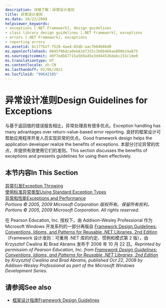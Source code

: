 ```yaml
---
description: 详细了解：异常设计准则
title: 异常设计准则
ms.date: 10/22/2008
helpviewer_keywords:
- exceptions [.NET Framework], design guidelines
- class library design guidelines [.NET Framework], exceptions
- errors [.NET Framework], exceptions
- reporting errors
ms.assetid: bc177b2f-7528-4ae4-83db-aacfb04b86d0
ms.openlocfilehash: 0845f06dca0ee83d7315c3b0b4b6ae090b24a875
ms.sourcegitcommit: ddf7edb67715a5b9a45e3dd44536dabc153c1de0
ms.translationtype: HT
ms.contentlocale: zh-CN
ms.lasthandoff: 02/06/2021
ms.locfileid: "99642105"
---
```

# <a name="design-guidelines-for-exceptions"></a><span data-ttu-id="d5010-103">异常设计准则</span><span class="sxs-lookup"><span data-stu-id="d5010-103">Design Guidelines for Exceptions</span></span>

<span data-ttu-id="d5010-104">与基于返回值的错误报告相比，异常处理具有很多优点。</span><span class="sxs-lookup"><span data-stu-id="d5010-104">Exception handling has many advantages over return-value-based error reporting.</span></span> <span data-ttu-id="d5010-105">良好的框架设计可帮助应用程序开发人员实现异常的优点。</span><span class="sxs-lookup"><span data-stu-id="d5010-105">Good framework design helps the application developer realize the benefits of exceptions.</span></span> <span data-ttu-id="d5010-106">本部分讨论异常的优点，并提供有效使用它们的准则。</span><span class="sxs-lookup"><span data-stu-id="d5010-106">This section discusses the benefits of exceptions and presents guidelines for using them effectively.</span></span>  
  
## <a name="in-this-section"></a><span data-ttu-id="d5010-107">本节内容</span><span class="sxs-lookup"><span data-stu-id="d5010-107">In This Section</span></span>  

 [<span data-ttu-id="d5010-108">异常引发</span><span class="sxs-lookup"><span data-stu-id="d5010-108">Exception Throwing</span></span>](exception-throwing.md)  
 [<span data-ttu-id="d5010-109">使用标准异常类型</span><span class="sxs-lookup"><span data-stu-id="d5010-109">Using Standard Exception Types</span></span>](using-standard-exception-types.md)  
 [<span data-ttu-id="d5010-110">异常和性能</span><span class="sxs-lookup"><span data-stu-id="d5010-110">Exceptions and Performance</span></span>](exceptions-and-performance.md)  
 <span data-ttu-id="d5010-111">*Portions © 2005, 2009 Microsoft Corporation 版权所有。保留所有权利。*</span><span class="sxs-lookup"><span data-stu-id="d5010-111">*Portions © 2005, 2009 Microsoft Corporation. All rights reserved.*</span></span>  
  
 <span data-ttu-id="d5010-112">在 Pearson Education, Inc. 授权下，由 Addison-Wesley Professional 作为 Microsoft Windows 开发系列的一部分再版自 [Framework Design Guidelines: Conventions, Idioms, and Patterns for Reusable .NET Libraries, 2nd Edition](https://www.informit.com/store/framework-design-guidelines-conventions-idioms-and-9780321545619)（Framework 设计准则：可重用 .NET 库的约定、惯例和模式第 2 版），由 Krzysztof Cwalina 和 Brad Abrams 发布于 2008 年 10 月 22 日。</span><span class="sxs-lookup"><span data-stu-id="d5010-112">*Reprinted by permission of Pearson Education, Inc. from [Framework Design Guidelines: Conventions, Idioms, and Patterns for Reusable .NET Libraries, 2nd Edition](https://www.informit.com/store/framework-design-guidelines-conventions-idioms-and-9780321545619) by Krzysztof Cwalina and Brad Abrams, published Oct 22, 2008 by Addison-Wesley Professional as part of the Microsoft Windows Development Series.*</span></span>  
  
## <a name="see-also"></a><span data-ttu-id="d5010-113">请参阅</span><span class="sxs-lookup"><span data-stu-id="d5010-113">See also</span></span>

- [<span data-ttu-id="d5010-114">框架设计指南</span><span class="sxs-lookup"><span data-stu-id="d5010-114">Framework Design Guidelines</span></span>](index.md)
